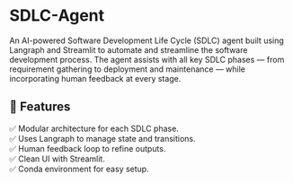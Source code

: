 # SDLC-Agent
An AI-powered Software Development Life Cycle (SDLC) agent built using Langraph and Streamlit to automate and streamline the software development process. The agent assists with all key SDLC phases — from requirement gathering to deployment and maintenance — while incorporating human feedback at every stage.

## 🚀 **Features**
✅ Modular architecture for each SDLC phase.  
✅ Uses Langraph to manage state and transitions.  
✅ Human feedback loop to refine outputs.  
✅ Clean UI with Streamlit.  
✅ Conda environment for easy setup.  


